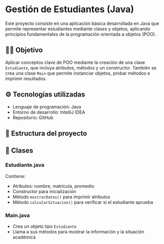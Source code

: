 # Gestión de Estudiantes (Java)

Este proyecto consiste en una aplicación básica desarrollada en Java que permite representar estudiantes mediante clases y objetos, aplicando principios fundamentales de la programación orientada a objetos (POO).

## 👨‍🏫 Objetivo

Aplicar conceptos clave de POO mediante la creación de una clase `Estudiante`, que incluya atributos, métodos y un constructor. También se crea una clase `Main` que permite instanciar objetos, probar métodos e imprimir resultados.

## ⚙️ Tecnologías utilizadas

- Lenguaje de programación: Java  
- Entorno de desarrollo: IntelliJ IDEA  
- Repositorio: GitHub

## 📁 Estructura del proyecto

## 🧱 Clases

### Estudiante.java

Contiene:
- Atributos: nombre, matrícula, promedio
- Constructor para inicialización
- Método `mostrarDatos()` para imprimir atributos
- Método `calcularSituacion()` para verificar si el estudiante aprueba

### Main.java

- Crea un objeto tipo `Estudiante`
- Llama a sus métodos para mostrar la información y la situación académica



